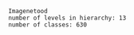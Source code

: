 
        Imagenetood
        number of levels in hierarchy: 13
        number of classes: 630
        